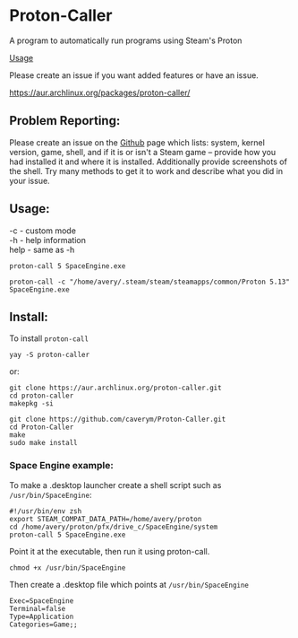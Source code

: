 # Proton-Caller
A program to automatically run programs using Steam's Proton

[Usage](https://github.com/caverym/Proton-Caller#usage)

Please create an issue if you want added features or have an issue.

https://aur.archlinux.org/packages/proton-caller/

## Problem Reporting:
Please create an issue on the [Github](https://github.com/caverym/Proton-Caller) page which lists: system, kernel version, game, shell, and if it is or isn't a Steam game – provide how you had installed it and where it is installed. Additionally provide screenshots of the shell. Try many methods to get it to work and describe what you did in your issue.


## Usage:

-c \- custom mode<br>
-h \- help information<br>
help \- same as -h
```
proton-call 5 SpaceEngine.exe
```

```
proton-call -c "/home/avery/.steam/steam/steamapps/common/Proton 5.13" SpaceEngine.exe
```
## Install:

To install `proton-call`
```
yay -S proton-caller
 ``` 

or:

```
git clone https://aur.archlinux.org/proton-caller.git
cd proton-caller
makepkg -si
```

```
git clone https://github.com/caverym/Proton-Caller.git
cd Proton-Caller
make
sudo make install
```

### Space Engine example:
   To make a .desktop launcher create a shell script such as `/usr/bin/SpaceEngine`:
   ```
   #!/usr/bin/env zsh
   export STEAM_COMPAT_DATA_PATH=/home/avery/proton
   cd /home/avery/proton/pfx/drive_c/SpaceEngine/system
   proton-call 5 SpaceEngine.exe
   ```
   Point it at the executable, then run it using proton-call.
   ```
   chmod +x /usr/bin/SpaceEngine
   ```
   
   Then create a .desktop file which points at `/usr/bin/SpaceEngine`
   ```
   Exec=SpaceEngine
   Terminal=false
   Type=Application
   Categories=Game;;
   ```
